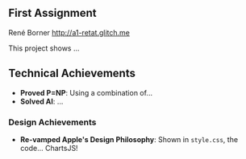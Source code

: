 ## First Assignment

René Borner
http://a1-retat.glitch.me

This project shows ...

## Technical Achievements
- **Proved P=NP**: Using a combination of...
- **Solved AI**: ...

### Design Achievements
- **Re-vamped Apple's Design Philosophy**: Shown in `style.css`, the code...
ChartsJS!


